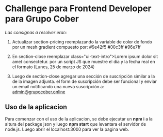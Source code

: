 # Challenge para Frontend Developer para Grupo Cober

_Las consignas a resolver eran:_ 
1. Actualizar section-pricing reemplazando la variable de color de fondo por un mesh gradient compuesto por:
#9e42f5
#00c3ff
#96e7ff 

2. En  section-close reemplazar 
class="ui-text-intro">Lorem ipsum dolor sit amet consectetur.
por un script JS que muestre el día y la fecha real en el formato (Lunes, 25 de marzo de 2024) 

3. Luego de section-close agregar una sección de suscripción similar a la de la imagen adjunta.
el form de suscripción debe ser funcional y enviar un email notificando una nueva suscripción a: 
admin@grupocober.online 


## Uso de la aplicacion


Para comenzar con el uso de la aplicacion, se debe ejecutar un **npm i** a la altura del package json y luego **npm start** que levantara el servidor de node.js. Luego abrir el localhost:3000 para ver la pagina web.
